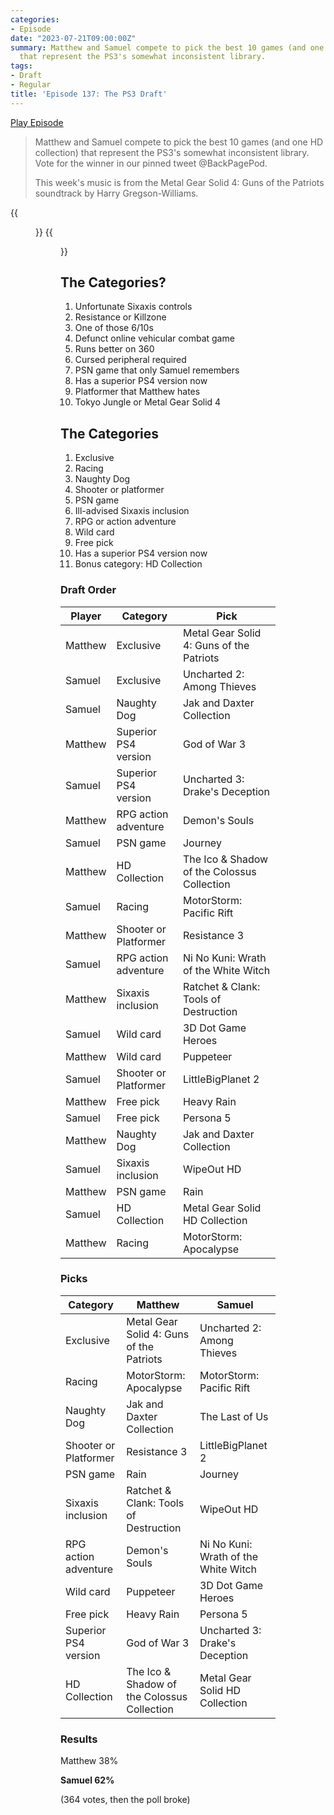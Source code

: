 ```yaml
---
categories:
- Episode
date: "2023-07-21T09:00:00Z"
summary: Matthew and Samuel compete to pick the best 10 games (and one HD collection)
  that represent the PS3's somewhat inconsistent library.
tags:
- Draft
- Regular
title: 'Episode 137: The PS3 Draft'
---
```


[Play Episode](https://www.patreon.com/posts/episode-137-ps3-86407220)
> Matthew and Samuel compete to pick the best 10 games (and one HD collection) that represent the PS3's somewhat inconsistent library. Vote for the winner in our pinned tweet @BackPagePod.
> 
> This week's music is from the Metal Gear Solid 4: Guns of the Patriots soundtrack by Harry Gregson-Williams.

{{<figure 
    src="/assets/images/haze.jpeg" 
    alt="PS3 Haze" >}}
{{<figure 
    src="/assets/images/haze-2.jpeg" 
    alt="PS3 Haze with no disc" >}}

## The Categories?
1. Unfortunate Sixaxis controls
2. Resistance or Killzone
3. One of those 6/10s
4. Defunct online vehicular combat game
5. Runs better on 360
6. Cursed peripheral required
7. PSN game that only Samuel remembers
8. Has a superior PS4 version now
9. Platformer that Matthew hates
10. Tokyo Jungle or Metal Gear Solid 4

## The Categories
1. Exclusive
2. Racing
3. Naughty Dog
4. Shooter or platformer
5. PSN game
6. Ill-advised Sixaxis inclusion
7. RPG or action adventure
8. Wild card
9. Free pick
10. Has a superior PS4 version now
11. Bonus category: HD Collection

### Draft Order

| Player      | Category              | Pick                                        |
|-------------|-----------------------|---------------------------------------------|
| Matthew     | Exclusive             | Metal Gear Solid 4: Guns of the Patriots    |
| Samuel      | Exclusive             | Uncharted 2: Among Thieves                  |
| Samuel      | Naughty Dog           | Jak and Daxter Collection                   |
| Matthew     | Superior PS4 version  | God of War 3                                |
| Samuel      | Superior PS4 version  | Uncharted 3: Drake's Deception              |
| Matthew     | RPG action adventure  | Demon's Souls                               |
| Samuel      | PSN game              | Journey                                     |
| Matthew     | HD Collection         | The Ico & Shadow of the Colossus Collection |
| Samuel      | Racing                | MotorStorm: Pacific Rift                    |
| Matthew     | Shooter or Platformer | Resistance 3                                |
| Samuel      | RPG action adventure  | Ni No Kuni: Wrath of the White Witch        |
| Matthew     | Sixaxis inclusion     | Ratchet & Clank: Tools of Destruction       |
| Samuel      | Wild card             | 3D Dot Game Heroes                          |
| Matthew     | Wild card             | Puppeteer                                   |
| Samuel      | Shooter or Platformer | LittleBigPlanet 2                           |
| Matthew     | Free pick             | Heavy Rain                                  |
| Samuel      | Free pick             | Persona 5                                   |
| Matthew     | Naughty Dog           | Jak and Daxter Collection                   |
| Samuel      | Sixaxis inclusion     | WipeOut HD                                  |
| Matthew     | PSN game              | Rain                                        |
| Samuel      | HD Collection         | Metal Gear Solid HD Collection              |
| Matthew     | Racing                | MotorStorm: Apocalypse                      |



### Picks

| Category              | Matthew                                     | Samuel                               |
|-----------------------|---------------------------------------------|--------------------------------------|
| Exclusive             | Metal Gear Solid 4: Guns of the Patriots    | Uncharted 2: Among Thieves           |
| Racing                | MotorStorm: Apocalypse                      | MotorStorm: Pacific Rift             |
| Naughty Dog           | Jak and Daxter Collection                   | The Last of Us                       |
| Shooter or Platformer | Resistance 3                                | LittleBigPlanet 2                    |
| PSN game              | Rain                                        | Journey                              |
| Sixaxis inclusion     | Ratchet & Clank: Tools of Destruction       | WipeOut HD                           |
| RPG action adventure  | Demon's Souls                               | Ni No Kuni: Wrath of the White Witch |
| Wild card             | Puppeteer                                   | 3D Dot Game Heroes                   |
| Free pick             | Heavy Rain                                  | Persona 5                            |
| Superior PS4 version  | God of War 3                                | Uncharted 3: Drake's Deception       |
| HD Collection         | The Ico & Shadow of the Colossus Collection | Metal Gear Solid HD Collection       |

### Results

Matthew 38%

**Samuel 62%**

(364 votes, then the poll broke)
